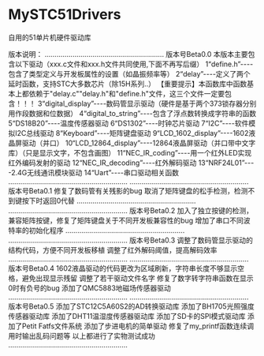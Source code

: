 # MySTC51Drivers
自用的51单片机硬件驱动库

版本说明：
............................................................
版本号Beta0.0
本版本主要包含以下驱动（xxx.c文件和xxx.h文件共同使用,下面不再写后缀）
1“define.h”----包含了类型定义与开发板属性的设置（如晶振频率等）
2“delay”----定义了两个延时函数，支持STC大多数芯片（除15H系列..）
【重要提示】本函数库中函数基本上都依赖于"delay.c""delay.h"和"define.h"文件，这三个文件一定要包含！！！
3“digital_display”----数码管显示驱动（硬件是基于两个373锁存器分别用作段数据和位数据）
4“digital_to_string”----包含了浮点数转换成字符串的函数
5“DS18B20”----温度传感器驱动
6“DS1302”----时钟芯片驱动
7“I2C”----软件模拟I2C总线驱动
8“Keyboard”----矩阵键盘驱动
9“LCD_1602_display”----1602液晶屏驱动（并口）
10“LCD_12864_display”----12864液晶屏驱动（并口带中文字库）（只是显示文字，不包含画图）
11“NEC_IR_coding”----用一个红外LED实现红外编码发射的驱动
12“NEC_IR_decoding”----红外解码驱动
13“NRF24L01”----2.4G无线通讯模块驱动
14“Uart”----串口驱动相关函数	
............................................................
............................................................
版本号Beta0.1
修复了数码管有关残影的bug
取消了矩阵键盘的松手检测，检测不到键按下时返回0代替
............................................................
............................................................
版本号Beta0.2
加入了独立按键的检测，兼容矩阵按键，修复了矩阵键盘关于不同开发板兼容性的bug
增加了串口不同波特率的初始化程序
............................................................
............................................................
版本号Beta0.3
调整了数码管显示驱动的结构代码，方便不同开发板移植
调整了红外解码阈值，提高解码效率
............................................................
............................................................
版本号Beta0.4
1602液晶驱动的代码更改为区域刷新，字符串长度不够显示空格，避免出现显示残留
调整了若干驱动文件名字
修复了数字转字符串函数在显示0时有负号的bug
添加了QMC5883地磁场传感器驱动
............................................................
............................................................
版本号Beta0.5
添加了STC12C5A60S2的AD转换驱动库
添加了BH1705光照强度传感器驱动库
添加了DHT11温湿度传感器驱动库
添加了SD卡的SPI模式驱动库
添加了Petit Fatfs文件系统
添加了步进电机的简单驱动
修复了my_printf函数连续调用时输出乱码问题等
以上都进行了实物测试成功
............................................................
